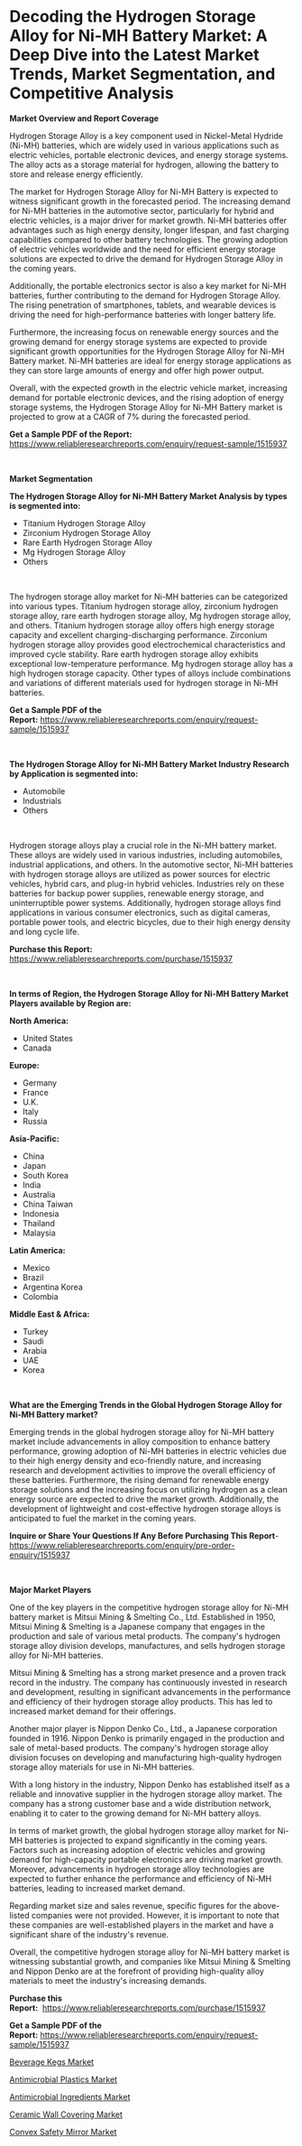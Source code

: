 <p><h1>Decoding the Hydrogen Storage Alloy for Ni-MH Battery Market: A Deep Dive into the Latest Market Trends, Market Segmentation, and Competitive Analysis</h1></p><p><strong>Market Overview and Report Coverage</strong></p>
<p><p>Hydrogen Storage Alloy is a key component used in Nickel-Metal Hydride (Ni-MH) batteries, which are widely used in various applications such as electric vehicles, portable electronic devices, and energy storage systems. The alloy acts as a storage material for hydrogen, allowing the battery to store and release energy efficiently.</p><p>The market for Hydrogen Storage Alloy for Ni-MH Battery is expected to witness significant growth in the forecasted period. The increasing demand for Ni-MH batteries in the automotive sector, particularly for hybrid and electric vehicles, is a major driver for market growth. Ni-MH batteries offer advantages such as high energy density, longer lifespan, and fast charging capabilities compared to other battery technologies. The growing adoption of electric vehicles worldwide and the need for efficient energy storage solutions are expected to drive the demand for Hydrogen Storage Alloy in the coming years.</p><p>Additionally, the portable electronics sector is also a key market for Ni-MH batteries, further contributing to the demand for Hydrogen Storage Alloy. The rising penetration of smartphones, tablets, and wearable devices is driving the need for high-performance batteries with longer battery life.</p><p>Furthermore, the increasing focus on renewable energy sources and the growing demand for energy storage systems are expected to provide significant growth opportunities for the Hydrogen Storage Alloy for Ni-MH Battery market. Ni-MH batteries are ideal for energy storage applications as they can store large amounts of energy and offer high power output.</p><p>Overall, with the expected growth in the electric vehicle market, increasing demand for portable electronic devices, and the rising adoption of energy storage systems, the Hydrogen Storage Alloy for Ni-MH Battery market is projected to grow at a CAGR of 7% during the forecasted period.</p></p>
<p><strong>Get a Sample PDF of the Report:</strong> <a href="https://www.reliableresearchreports.com/enquiry/request-sample/1515937">https://www.reliableresearchreports.com/enquiry/request-sample/1515937</a></p>
<p>&nbsp;</p>
<p><strong>Market Segmentation</strong></p>
<p><strong>The Hydrogen Storage Alloy for Ni-MH Battery Market Analysis by types is segmented into:</strong></p>
<p><ul><li>Titanium Hydrogen Storage Alloy</li><li>Zirconium Hydrogen Storage Alloy</li><li>Rare Earth Hydrogen Storage Alloy</li><li>Mg Hydrogen Storage Alloy</li><li>Others</li></ul></p>
<p>&nbsp;</p>
<p><p>The hydrogen storage alloy market for Ni-MH batteries can be categorized into various types. Titanium hydrogen storage alloy, zirconium hydrogen storage alloy, rare earth hydrogen storage alloy, Mg hydrogen storage alloy, and others. Titanium hydrogen storage alloy offers high energy storage capacity and excellent charging-discharging performance. Zirconium hydrogen storage alloy provides good electrochemical characteristics and improved cycle stability. Rare earth hydrogen storage alloy exhibits exceptional low-temperature performance. Mg hydrogen storage alloy has a high hydrogen storage capacity. Other types of alloys include combinations and variations of different materials used for hydrogen storage in Ni-MH batteries.</p></p>
<p><strong>Get a Sample PDF of the Report:</strong>&nbsp;<a href="https://www.reliableresearchreports.com/enquiry/request-sample/1515937">https://www.reliableresearchreports.com/enquiry/request-sample/1515937</a></p>
<p>&nbsp;</p>
<p><strong>The Hydrogen Storage Alloy for Ni-MH Battery Market Industry Research by Application is segmented into:</strong></p>
<p><ul><li>Automobile</li><li>Industrials</li><li>Others</li></ul></p>
<p>&nbsp;</p>
<p><p>Hydrogen storage alloys play a crucial role in the Ni-MH battery market. These alloys are widely used in various industries, including automobiles, industrial applications, and others. In the automotive sector, Ni-MH batteries with hydrogen storage alloys are utilized as power sources for electric vehicles, hybrid cars, and plug-in hybrid vehicles. Industries rely on these batteries for backup power supplies, renewable energy storage, and uninterruptible power systems. Additionally, hydrogen storage alloys find applications in various consumer electronics, such as digital cameras, portable power tools, and electric bicycles, due to their high energy density and long cycle life.</p></p>
<p><strong>Purchase this Report:</strong>&nbsp; <a href="https://www.reliableresearchreports.com/purchase/1515937">https://www.reliableresearchreports.com/purchase/1515937</a></p>
<p>&nbsp;</p>
<p><strong>In terms of Region, the Hydrogen Storage Alloy for Ni-MH Battery Market Players available by Region are:</strong></p>
<p>
    <p> <strong> North America: </strong>
        <ul>
            <li>United States</li>
            <li>Canada</li>
        </ul>
        </p> 
    <p> <strong> Europe: </strong>
        <ul>
            <li>Germany</li>
            <li>France</li>
            <li>U.K.</li>
            <li>Italy</li>
            <li>Russia</li>
        </ul>
        </p> 
    <p> <strong> Asia-Pacific: </strong>
        <ul>
            <li>China</li>
            <li>Japan</li>
            <li>South Korea</li>
            <li>India</li>
            <li>Australia</li>
            <li>China Taiwan</li>
            <li>Indonesia</li>
            <li>Thailand</li>
            <li>Malaysia</li>
        </ul>
        </p> 
    <p> <strong> Latin America: </strong>
        <ul>
            <li>Mexico</li>
            <li>Brazil</li>
            <li>Argentina Korea</li>
            <li>Colombia</li>
        </ul>
        </p> 
    <p> <strong> Middle East & Africa: </strong>
        <ul>
            <li>Turkey</li>
            <li>Saudi</li>
            <li>Arabia</li>
            <li>UAE</li>
            <li>Korea</li>
        </ul>
    </p>
    </p>
<p>&nbsp;</p>
<p><strong>What are the Emerging Trends in the Global Hydrogen Storage Alloy for Ni-MH Battery market?</strong></p>
<p><p>Emerging trends in the global hydrogen storage alloy for Ni-MH battery market include advancements in alloy composition to enhance battery performance, growing adoption of Ni-MH batteries in electric vehicles due to their high energy density and eco-friendly nature, and increasing research and development activities to improve the overall efficiency of these batteries. Furthermore, the rising demand for renewable energy storage solutions and the increasing focus on utilizing hydrogen as a clean energy source are expected to drive the market growth. Additionally, the development of lightweight and cost-effective hydrogen storage alloys is anticipated to fuel the market in the coming years.</p></p>
<p><strong>Inquire or Share Your Questions If Any Before Purchasing This Report</strong>- <a href="https://www.reliableresearchreports.com/enquiry/pre-order-enquiry/1515937">https://www.reliableresearchreports.com/enquiry/pre-order-enquiry/1515937</a></p>
<p>&nbsp;</p>
<p><strong>Major Market Players</strong></p>
<p><p>One of the key players in the competitive hydrogen storage alloy for Ni-MH battery market is Mitsui Mining & Smelting Co., Ltd. Established in 1950, Mitsui Mining & Smelting is a Japanese company that engages in the production and sale of various metal products. The company's hydrogen storage alloy division develops, manufactures, and sells hydrogen storage alloy for Ni-MH batteries.</p><p>Mitsui Mining & Smelting has a strong market presence and a proven track record in the industry. The company has continuously invested in research and development, resulting in significant advancements in the performance and efficiency of their hydrogen storage alloy products. This has led to increased market demand for their offerings.</p><p>Another major player is Nippon Denko Co., Ltd., a Japanese corporation founded in 1916. Nippon Denko is primarily engaged in the production and sale of metal-based products. The company's hydrogen storage alloy division focuses on developing and manufacturing high-quality hydrogen storage alloy materials for use in Ni-MH batteries.</p><p>With a long history in the industry, Nippon Denko has established itself as a reliable and innovative supplier in the hydrogen storage alloy market. The company has a strong customer base and a wide distribution network, enabling it to cater to the growing demand for Ni-MH battery alloys.</p><p>In terms of market growth, the global hydrogen storage alloy market for Ni-MH batteries is projected to expand significantly in the coming years. Factors such as increasing adoption of electric vehicles and growing demand for high-capacity portable electronics are driving market growth. Moreover, advancements in hydrogen storage alloy technologies are expected to further enhance the performance and efficiency of Ni-MH batteries, leading to increased market demand.</p><p>Regarding market size and sales revenue, specific figures for the above-listed companies were not provided. However, it is important to note that these companies are well-established players in the market and have a significant share of the industry's revenue.</p><p>Overall, the competitive hydrogen storage alloy for Ni-MH battery market is witnessing substantial growth, and companies like Mitsui Mining & Smelting and Nippon Denko are at the forefront of providing high-quality alloy materials to meet the industry's increasing demands.</p></p>
<p><strong>Purchase this Report:</strong>&nbsp;&nbsp;<a href="https://www.reliableresearchreports.com/purchase/1515937">https://www.reliableresearchreports.com/purchase/1515937</a></p>
<p></p>
<p><strong>Get a Sample PDF of the Report:</strong>&nbsp;<a href="https://www.reliableresearchreports.com/enquiry/request-sample/1515937">https://www.reliableresearchreports.com/enquiry/request-sample/1515937</a></p>
<p><p><a href="https://www.linkedin.com/pulse/beverage-kegs-market-size-growth-forecast-from-2023-2030-ltmdf/">Beverage Kegs Market</a></p><p><a href="https://medium.com/@v8581137/antimicrobial-plastics-market-outlook-industry-overview-and-forecast-2023-to-2030-461314513ffd">Antimicrobial Plastics Market</a></p><p><a href="https://medium.com/@hotspotflipk/antimicrobial-ingredients-market-furnishes-information-on-market-share-market-trends-and-market-7f2bc6308b3b">Antimicrobial Ingredients Market</a></p><p><a href="https://www.linkedin.com/pulse/ceramic-wall-covering-market-size-share-global-analysis-report-br6zf/">Ceramic Wall Covering Market</a></p><p><a href="https://www.linkedin.com/pulse/convex-safety-mirror-market-research-report-provides-ifzrf/">Convex Safety Mirror Market</a></p></p>